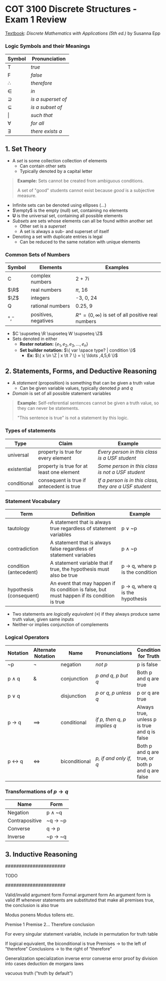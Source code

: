 # COT 3100 Discrete Structures - Exam 1 Review

<ins>Textbook</ins>: *Discrete Mathematics with Applications (5th ed.)* by Susanna Epp

### Logic Symbols and their Meanings
| Symbol        | Pronunciation         |
|---------------|-----------------------|
| T             | *true*                |
| F             | *false*               |
| $\therefore$  | *therefore*           |
| $\in$         | *in*                  |
| $\supseteq$   | *is a superset of*    |
| $\subseteq$   | *is a subset of*      |
| \|            | *such that*           |
| $\forall$     | *for all*             |
| $\exists$     | *there exists a*      |

## 1. Set Theory

- A *set* is some collection collection of elements
    - Can contain other sets
    - Typically denoted by a capital letter

>**Example:** Sets cannot be created from ambiguous conditions.
>
> A set of "good" students cannot exist because *good* is a subjective measure.

- Infinite sets can be denoted using ellipses ($\ldots$)
- $\empty$ is the empty (null) set, containing no elements
- **U** is the universal set, containing all possible elements
- *Subsets* are sets whose elements can all be found within another set
    - Other set is a *superset*
    - A set is always a sub- and superset of itself
- Denoting a set with duplicate entries is legal
    - Can be reduced to the same notation with unique elements

### Common Sets of Numbers
| Symbol    | Elements              | Examples                                                  |
|-----------|-----------------------|-----------------------------------------------------------|
| C         | complex numbers       | 2 + 7i                                                    |
| $\R$      | real numbers          | $\pi$, 16                                                 |
| $\Z$      | integers              | -3, 0, 24                                                 |
| Q         | rational numbers      | 0.25, 9                                                   |
| $^+, ^-$  | positives, negatives  | $R^+ = (0, \infty)$ is set of all positive real numbers   |

- $C \supseteq \R \supseteq W \supseteq \Z$
- Sets denoted in either
    - **Roster notation:** $\{ e_1,e_2,e_3, \ldots , e_n \}$
    - **Set builder notation:** $\{ var \space type? | condition \}$
        - **Ex:** $\{ x \in \Z | x \lt 7 \} = \{ \ldots ,4,5,6 \}$

## 2. Statements, Forms, and Deductive Reasoning

- A *statement* (proposition) is something that can be given a truth value
    - Can be given variable values, typically denoted *p* and *q*
- *Domain* is set of all possible statement variables

>**Example:** Self-referential sentences cannot be given a truth value, so they can never be statements.
>
>"This sentence is true" is not a statement by this logic.

### Types of statements
| Type          | Claim                                     | Example                                                   |
|---------------|-------------------------------------------|-----------------------------------------------------------|
| universal     | property is true for every element        | *Every person in this class is a USF student*             |
| existential   | property is true for at least one element | *Some person in this class is not a USF student*          |
| conditional   | consequent is true if antecedent is true  | *If a person is in this class, they are a USF student*    |

### Statement Vocabulary
| Term                      | Definition                                                                                    | Example                                       |
|---------------------------|-----------------------------------------------------------------------------------------------|-----------------------------------------------|
| tautology                 | A statement that is always true regardless of statement variables                             | p $\lor$ ~p                                   |
| contradiction             | A statement that is always false regardless of statement variables                            | p $\land$ ~p                                  |
| condition (antecedent)    | A statement variable that if true, the hypothesis must also be true                           | p $\rightarrow$ q, where p is the condition   |
| hypothesis (consequent)   | An event that may happen if its condition is false, but must happen if its condition is true  | p $\rightarrow$ q, where q is the hypothesis  |

- Two statements are *logically equivalent* ($\equiv$) if they always produce same truth value, given same inputs
- Neither-or implies conjunction of complements

### Logical Operators
| Notation              | Alternate Notation    | Name          | Pronunciations                | Condition for Truth                               | Common Equivalences                               |
|-----------------------|-----------------------|---------------|-------------------------------|---------------------------------------------------|---------------------------------------------------|
| ~p                    | $\neg$                | negation      | *not p*                       | p is false                                        |                                                   |
| p $\land$ q           | &                     | conjunction   | *p and q*, *p but q*          | Both p and q are true                             |                                                   |
| p $\lor$ q            |                       | disjunction   | *p or q*, *p unless q*        | p or q are true                                   | q $\rightarrow$ p, p $\rightarrow$ q              |
| p $\rightarrow$ q     | $\implies$            | conditional   | *if p, then q*, *p implies q* | Always true, unless p is true and q is false      | ~p $\lor$ q                                       |
| p $\leftrightarrow$ q | $\iff$                | biconditional | *p, if and only if, q*        | Both p and q are true, or both p and q are false  | (p $\rightarrow$ q) $\land$ (q $\rightarrow$ p)   |

### Transformations of $p \rightarrow q$
| Name              | Form                  |
|-------------------|-----------------------|
| Negation          | p $\land$ ~q          |
| Contrapositive    | ~q $\rightarrow$ ~p   |
| Converse          | q $\rightarrow$ p     |
| Inverse           | ~p $\rightarrow$ ~q   |

## 3. Inductive Reasoning

######################

TODO

######################

Valid/invalid argument form
Formal argument form
An argument form is valid iff whenever statements are substituted that make all premises true, the conclusion is also true

Modus ponens
Modus tollens
etc.

Premise 1
Premise 2…
Therefore conclusion

For every singular statement variable, include in permutation for truth table

If logical equivalent, the biconditional is true
Premises -> to the left of “therefore”
Conclusions -> to the right of “therefore”

Generalization
specialization
inverse error
converse error
proof by division into cases
deduction
de morgans laws

vacuous truth ("truth by default")

